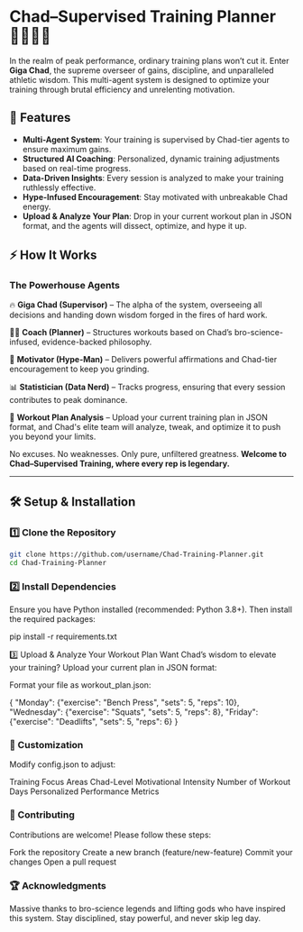 # Chad–Supervised Training Planner 💪🏽💪🏽

In the realm of peak performance, ordinary training plans won’t cut it. Enter **Giga Chad**, the supreme overseer of gains, discipline, and unparalleled athletic wisdom. This multi-agent system is designed to optimize your training through brutal efficiency and unrelenting motivation.

## 🚀 Features

- **Multi-Agent System**: Your training is supervised by Chad-tier agents to ensure maximum gains.
- **Structured AI Coaching**: Personalized, dynamic training adjustments based on real-time progress.
- **Data-Driven Insights**: Every session is analyzed to make your training ruthlessly effective.
- **Hype-Infused Encouragement**: Stay motivated with unbreakable Chad energy.
- **Upload & Analyze Your Plan**: Drop in your current workout plan in JSON format, and the agents will dissect, optimize, and hype it up.

## ⚡️ How It Works

### **The Powerhouse Agents**

🔥 **Giga Chad (Supervisor)** – The alpha of the system, overseeing all decisions and handing down wisdom forged in the fires of hard work.

🏋🏽 **Coach (Planner)** – Structures workouts based on Chad’s bro-science-infused, evidence-backed philosophy.

📢 **Motivator (Hype-Man)** – Delivers powerful affirmations and Chad-tier encouragement to keep you grinding.

📊 **Statistician (Data Nerd)** – Tracks progress, ensuring that every session contributes to peak dominance.

📝 **Workout Plan Analysis** – Upload your current training plan in JSON format, and Chad's elite team will analyze, tweak, and optimize it to push you beyond your limits.

No excuses. No weaknesses. Only pure, unfiltered greatness. **Welcome to Chad–Supervised Training, where every rep is legendary.**

---

## 🛠️ Setup & Installation

### 1️⃣ Clone the Repository

```bash
git clone https://github.com/username/Chad-Training-Planner.git
cd Chad-Training-Planner
```

### 2️⃣ Install Dependencies
Ensure you have Python installed (recommended: Python 3.8+). Then install the required packages:

pip install -r requirements.txt

3️⃣ Upload & Analyze Your Workout Plan
Want Chad’s wisdom to elevate your training? Upload your current plan in JSON format:

Format your file as workout_plan.json:

{
    "Monday": {"exercise": "Bench Press", "sets": 5, "reps": 10},
    "Wednesday": {"exercise": "Squats", "sets": 5, "reps": 8},
    "Friday": {"exercise": "Deadlifts", "sets": 5, "reps": 6}
}

### 🔧 Customization

Modify config.json to adjust:

Training Focus Areas
Chad-Level Motivational Intensity
Number of Workout Days
Personalized Performance Metrics

### 🤝 Contributing

Contributions are welcome! Please follow these steps:

Fork the repository
Create a new branch (feature/new-feature)
Commit your changes
Open a pull request

### 🏆 Acknowledgments

Massive thanks to bro-science legends and lifting gods who have inspired this system. Stay disciplined, stay powerful, and never skip leg day.




